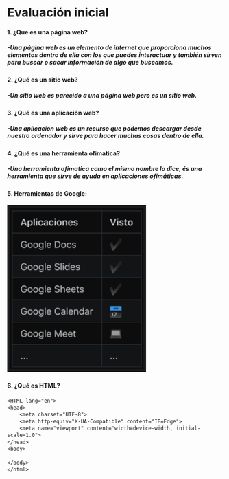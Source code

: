 # Evaluación inicial

#### 1. ¿Que es una página web?
##### -Una página web es un elemento de internet que proporciona muchos elementos dentro de ella con los que puedes interactuar y también sirven para buscar o sacar información de algo que buscamos.


#### 2. ¿Qué es un sitio web?
##### -Un sitio web es parecido a una página web pero es un sitio web.

#### 3. ¿Qué es una aplicación web?
##### -Una aplicación web es un recurso que podemos descargar desde nuestro ordenador y sirve para hacer muchas cosas dentro de ella.

#### 4. ¿Qué es una herramienta ofimatica?
##### -Una herramienta ofimatica como el mismo nombre lo dice, és una herramienta que sirve de ayuda en aplicaciones ofimáticas.

#### 5. Herramientas de Google:
![Tabla de Herramientas de Google](https://github.com/AlejandroSanchezSMX2/Evaluacion-Inicial/blob/main/Captura%20de%20pantalla%202024-09-27%20152115.png)

#### 6. ¿Qué es HTML?
```<!D0CTYPE html>
<HTML lang="en">
<head>
	<meta charset="UTF-8">
	<meta http-equiv="X-UA-Compatible" content="IE=Edge">
	<meta name="viewport" content="width=device-width, initial-scale=1.0">
</head>
<body>

</body>
</html>
```

